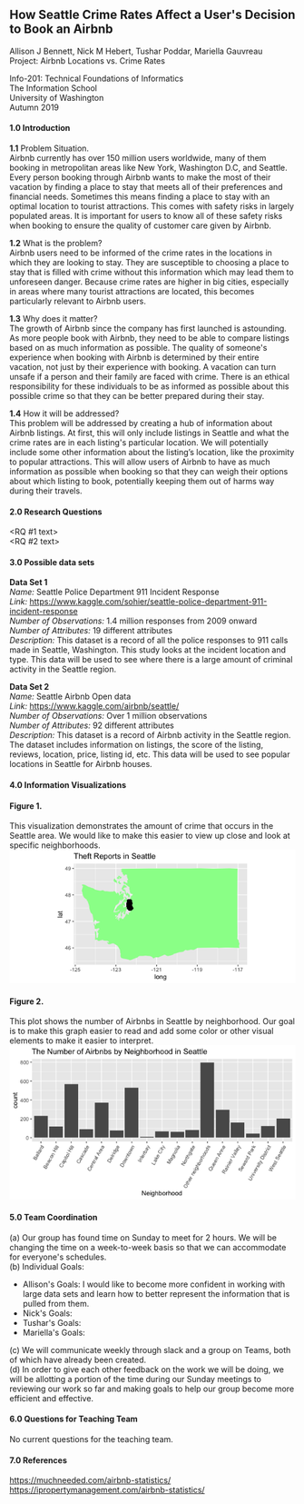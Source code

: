 ## How Seattle Crime Rates Affect a User's Decision to Book an Airbnb
Allison J Bennett, Nick M Hebert, Tushar Poddar, Mariella Gauvreau   
Project: Airbnb Locations vs. Crime Rates

Info-201: Technical Foundations of Informatics  
The Information School  
University of Washington  
Autumn 2019

#### 1.0 Introduction   
  **1.1** Problem Situation.  
  Airbnb currently has over 150 million users worldwide, many of them booking in metropolitan areas like New York, Washington D.C, and Seattle. Every person booking through Airbnb wants to make the most of their vacation by finding a place to stay that meets all of their preferences and financial needs. Sometimes this means finding a place to stay with an optimal location to tourist attractions. This comes with safety risks in largely populated areas. It is important for users to know all of these safety risks when booking to ensure the quality of customer care given by Airbnb.  

  **1.2** What is the problem?  
  Airbnb users need to be informed of the crime rates in the locations in which they are looking to stay. They are susceptible to choosing a place to stay that is filled with crime without this information which may lead them to unforeseen danger. Because crime rates are higher in big cities, especially in areas where many tourist attractions are located, this becomes particularly relevant to Airbnb users.  

  **1.3** Why does it matter?  
  The growth of Airbnb since the company has first launched is astounding. As more people book with Airbnb, they need to be able to compare listings based on as much information as possible. The quality of someone's experience when booking with Airbnb is determined by their entire vacation, not just by their experience with booking. A vacation can turn unsafe if a person and their family are faced with crime. There is an ethical responsibility for these individuals to be as informed as possible about this possible crime so that they can be better prepared during their stay. 

  **1.4** How it will be addressed?  
  This problem will be addressed by creating a hub of information about Airbnb listings. At first, this will only include listings in Seattle and what the crime rates are in each listing's particular location. We will potentially include some other information about the listing’s location, like the proximity to popular attractions. This will allow users of Airbnb to have as much information as possible when booking so that they can weigh their options about which listing to book, potentially keeping them out of harms way during their travels.

#### 2.0 Research Questions   
  <RQ #1 text>  
  <RQ #2 text>  

#### 3.0 Possible data sets  
  **Data Set 1**  
  *Name:* Seattle Police Department 911 Incident Response  
  *Link:* https://www.kaggle.com/sohier/seattle-police-department-911-incident-response  
  *Number of Observations:* 1.4 million responses from 2009 onward  
  *Number of Attributes:* 19 different attributes  
  *Description:* This dataset is a record of all the police responses to 911 calls made in Seattle, Washington. This study looks at the incident location and type. This data will be used to see where there is a large amount of criminal activity in the Seattle region.

  **Data Set 2**   
  *Name:* Seattle Airbnb Open data  
  *Link:* https://www.kaggle.com/airbnb/seattle/  
  *Number of Observations:* Over 1 million observations  
  *Number of Attributes:* 92 different attributes  
  *Description:* This dataset is a record of Airbnb activity in the Seattle region. The dataset includes information on listings, the score of the listing, reviews, location, price, listing id, etc. This data will be used to see popular locations in Seattle for Airbnb houses.

#### 4.0 Information Visualizations

#### Figure 1.
This visualization demonstrates the amount of crime that occurs in the Seattle area. We would like to make this easier to view up close and look at specific neighborhoods.
![wash_plot](pics/wash_plot.png)

#### Figure 2.
This plot shows the number of Airbnbs in Seattle by neighborhood. Our goal is to make this graph easier to read and add some color or other visual elements to make it easier to interpret.
![airbnb_plot](pics/airbnb_plot.png)

#### 5.0 Team Coordination  
(a) Our group has found time on Sunday to meet for 2 hours. We will be changing the time on a week-to-week basis so that we can accommodate for everyone's schedules.  
(b) Individual Goals:  
  - Allison's Goals: I would like to become more confident in working with large data sets and learn how to better represent the information that is pulled from them.  
  - Nick's Goals:
  - Tushar's Goals:
  - Mariella's Goals:   

(c) We will communicate weekly through slack and a group on Teams, both of which have already been created.  
(d) In order to give each other feedback on the work we will be doing, we will be allotting a portion of the time during our Sunday meetings to reviewing our work so far and making goals to help our group become more efficient and effective.


#### 6.0 Questions for Teaching Team
  No current questions for the teaching team.

#### 7.0 References
https://muchneeded.com/airbnb-statistics/  
https://ipropertymanagement.com/airbnb-statistics/
